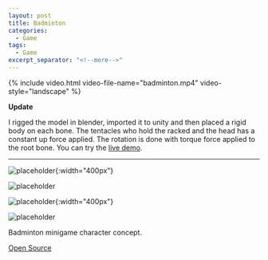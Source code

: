```yaml
---
layout: post
title: Badminton
categories:
  - Game
tags:
  - Game
excerpt_separator: "<!--more-->"
---
```


{% include video.html video-file-name="badminton.mp4" video-style="landscape" %}

**Update**

I rigged the model in blender, imported it to unity and then placed a rigid body on each bone. The tentacles who hold the racked and the head has a constant up force applied. The rotation is done with torque force applied to the root bone. You can try the [live demo](https://developer.cloud.unity3d.com/share/-ypF6rTDVz/).

___

![placeholder]({{site.baseurl}}/assets/images/badminton_unit_1.jpg "ocotopus"){:width="400px"}

![placeholder]({{site.baseurl}}/assets/images/badminton_unit_1.gif "ocotopus")

![placeholder]({{site.baseurl}}/assets/images/badminton_unit_2.jpg "elephant"){:width="400px"}

![placeholder]({{site.baseurl}}/assets/images/badminton_unit_2.gif "elephant")

Badminton minigame character concept.

[Open Source](https://github.com/bompo/SuperTurboBadmintonDeluxeUnity)